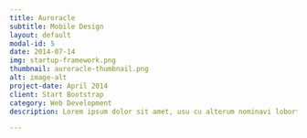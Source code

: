 ```yaml
---
title: Auroracle
subtitle: Mobile Design
layout: default
modal-id: 5
date: 2014-07-14
img: startup-framework.png
thumbnail: auroracle-thumbnail.png
alt: image-alt
project-date: April 2014
client: Start Bootstrap
category: Web Development
description: Lorem ipsum dolor sit amet, usu cu alterum nominavi lobortis. At duo novum diceret. Tantas apeirian vix et, usu sanctus postulant inciderint ut, populo diceret necessitatibus in vim. Cu eum dicam feugiat noluisse.

---
```

